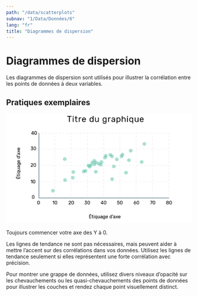 ```yaml
---
path: "/data/scatterplots"
subnav: "1/Data/Données/6"
lang: "fr"
title: "Diagrammes de dispersion"
---
```


<helmet>
<title> Diagrammes de dispersion - Système de conception Aurora </title>
</helmet>

# Diagrammes de dispersion

Les diagrammes de dispersion sont utilisés pour illustrer la corrélation entre les points de données à deux variables.

## Pratiques exemplaires

![Image d'une diagramme de dispersion](../../../img\components\scatterplot_fr.png)

Toujours commencer votre axe des Y à 0.

Les lignes de tendance ne sont pas nécessaires, mais peuvent aider à mettre l’accent sur des corrélations dans vos données. Utilisez les lignes de tendance seulement si elles représentent une forte corrélation avec précision.

Pour montrer une grappe de données, utilisez divers niveaux d’opacité sur les chevauchements ou les quasi-chevauchements des points de données pour illustrer les couches et rendez chaque point visuellement distinct.
